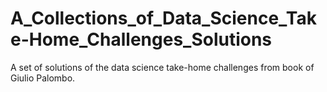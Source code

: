# A_Collections_of_Data_Science_Take-Home_Challenges_Solutions
A set of solutions of the data science take-home challenges from book of Giulio Palombo.

